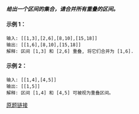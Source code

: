 ***给出一个区间的集合，请合并所有重叠的区间。***

 

#### 示例 1：
```
输入: [[1,3],[2,6],[8,10],[15,18]]
输出: [[1,6],[8,10],[15,18]]
解释: 区间 [1,3] 和 [2,6] 重叠, 将它们合并为 [1,6].

```
#### 示例 2：
```
输入: [[1,4],[4,5]]
输出: [[1,5]]
解释: 区间 [1,4] 和 [4,5] 可被视为重叠区间。

```

[原题链接](https://leetcode-cn.com/problems/merge-intervals)